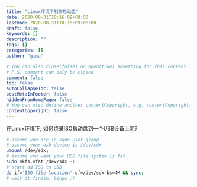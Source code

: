 ```yaml
---
title: "Linux环境下制作启动盘"
date: 2020-08-31T10:16:09+08:00
lastmod: 2020-08-31T10:16:09+08:00
draft: false
keywords: []
description: ""
tags: []
categories: []
author: "gina"

# You can also close(false) or open(true) something for this content.
# P.S. comment can only be closed
comment: false
toc: false
autoCollapseToc: false
postMetaInFooter: false
hiddenFromHomePage: false
# You can also define another contentCopyright. e.g. contentCopyright: "This is another copyright."
contentCopyright: false
---
```

<!--more-->
在Linux环境下, 如何烧录ISO启动盘到一个USB设备上呢?

```bash
# assume you are in sudo user group
# assume your usb device is /dev/sdx
umount /dev/sdx;
# assume you want your USB file system is fat
sudo mkfs.vfat /dev/sdx -I
# start dd ISO to USB
dd if='ISO file location' of=/dev/sdx bs=4M && sync;
# wait it finish, bingo :)
```